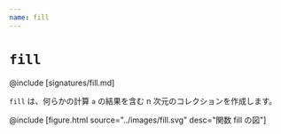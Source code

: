 ```yaml
---
name: fill
---
```


# `fill`

@include [signatures/fill.md]

`fill` は、何らかの計算 `a` の結果を含む n 次元のコレクションを作成します。

@include [figure.html source="../images/fill.svg" desc="関数 fill の図"]
